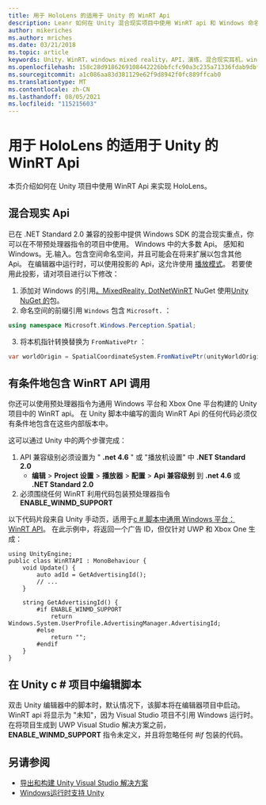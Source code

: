 ```yaml
---
title: 用于 HoloLens 的适用于 Unity 的 WinRT Api
description: Leanr 如何在 Unity 混合现实项目中使用 WinRT api 和 Windows 命名空间来实现 HoloLens。
author: mikeriches
ms.author: mriches
ms.date: 03/21/2018
ms.topic: article
keywords: Unity，WinRT，windows mixed reality，API，演练，混合现实耳机，windows mixed reality 耳机，虚拟现实耳机，混合现实 Api
ms.openlocfilehash: 158c28d9186269108442226bbfcfc90a3c235a71336fdab9dbf9eadc21a309a1
ms.sourcegitcommit: a1c086aa83d381129e62f9d8942f0fc889ffcab0
ms.translationtype: MT
ms.contentlocale: zh-CN
ms.lasthandoff: 08/05/2021
ms.locfileid: "115215603"
---
```

# <a name="winrt-apis-with-unity-for-hololens"></a>用于 HoloLens 的适用于 Unity 的 WinRT Api

本页介绍如何在 Unity 项目中使用 WinRT Api 来实现 HoloLens。

## <a name="mixed-reality-apis"></a>混合现实 Api

已在 .NET Standard 2.0 兼容的投影中提供 Windows SDK 的混合现实重点，你可以在不带预处理器指令的项目中使用。 Windows 中的大多数 Api。 感知和 Windows。无.输入。包含空间命名空间，并且可能会在将来扩展以包含其他 Api。 在编辑器中运行时，可以使用投影的 Api，这允许使用 [播放模式](/windows/mixed-reality/unity-play-mode)。 若要使用此投影，请对项目进行以下修改：

1) 添加对 Windows 的引用[。MixedReality. DotNetWinRT](https://www.nuget.org/packages/Microsoft.Windows.MixedReality.DotNetWinRT) NuGet 使用[Unity NuGet 的](https://github.com/GlitchEnzo/NuGetForUnity)包。
2) 命名空间的前缀引用 `Windows` 包含 `Microsoft.` ：
```cs
using namespace Microsoft.Windows.Perception.Spatial;
```
3) 将本机指针转换替换为 `FromNativePtr` ：
```cs
var worldOrigin = SpatialCoordinateSystem.FromNativePtr(unityWorldOriginPtr);
```

## <a name="conditionally-include-winrt-api-calls"></a>有条件地包含 WinRT API 调用

你还可以使用预处理器指令为通用 Windows 平台和 Xbox One 平台构建的 Unity 项目中的 WinRT api。 在 Unity 脚本中编写的面向 WinRT Api 的任何代码必须仅有条件地包含在这些内部版本中。 

这可以通过 Unity 中的两个步骤完成：
1) API 兼容级别必须设置为 " **.net 4.6** " 或 "播放机设置" 中 **.NET Standard 2.0**
    - **编辑**  > **Project 设置**  > **播放器**  > **配置**  > **Api 兼容级别** 到 **.net 4.6** 或 **.NET Standard 2.0**
2) 必须围绕任何 WinRT 利用代码包装预处理器指令 **ENABLE_WINMD_SUPPORT**

以下代码片段来自 Unity 手动页，适用于[c # 脚本中通用 Windows 平台： WinRT API](https://docs.unity3d.com/Manual/windowsstore-scripts.html)。 在此示例中，将返回一个广告 ID，但仅针对 UWP 和 Xbox One 生成：

```
using UnityEngine;
public class WinRTAPI : MonoBehaviour {
    void Update() {
        auto adId = GetAdvertisingId();
        // ...
    }

    string GetAdvertisingId() {
        #if ENABLE_WINMD_SUPPORT
            return Windows.System.UserProfile.AdvertisingManager.AdvertisingId;
        #else
            return "";
        #endif
    }
}
```

## <a name="edit-your-scripts-in-a-unity-c-project"></a>在 Unity c # 项目中编辑脚本

双击 Unity 编辑器中的脚本时，默认情况下，该脚本将在编辑器项目中启动。 WinRT api 将显示为 "未知"，因为 Visual Studio 项目不引用 Windows 运行时。 在将项目生成到 UWP Visual Studio 解决方案之前， **ENABLE_WINMD_SUPPORT** 指令未定义，并且将忽略任何 *#if* 包装的代码。

## <a name="see-also"></a>另请参阅
* [导出和构建 Unity Visual Studio 解决方案](exporting-and-building-a-unity-visual-studio-solution.md)
* [Windows运行时支持 Unity](https://docs.unity3d.com/Manual/IL2CPP-WindowsRuntimeSupport.html)